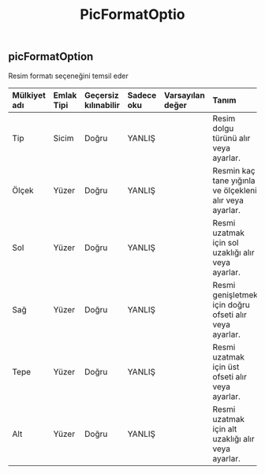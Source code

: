 ﻿---
title: PicFormatOptio
second_title: Aspose.Cells Cloud Documen
type: docs
url: /tr/specification/model/picformatoption/
description: "Aspose.Cells Bulut modeli spesifikasyonu: PicFormatOption. Açma, oluşturma, düzenleme, bölme, birleştirme, karşılaştırma ve dönüştürme gibi özelliklerle Excel ve diğer elektronik tablo belgelerini zahmetsizce yönetin"
kwords: Excel, Office, Elektronik Tablo, Cloud REST API, PicFormatOption
weight: 50
---
## **picFormatOption**

 Resim formatı seçeneğini temsil eder

| Mülkiyet adı| Emlak Tipi| Geçersiz kılınabilir| Sadece oku| Varsayılan değer| Tanım|
|:- |:- |:- |:- |:- |:- |
| Tip| Sicim| Doğru| YANLIŞ|| Resim dolgu türünü alır veya ayarlar.|
| Ölçek| Yüzer| Doğru| YANLIŞ|| Resmin kaç tane yığınla ve ölçekleni alır veya ayarlar.|
| Sol| Yüzer| Doğru| YANLIŞ||Resmi uzatmak için sol uzaklığı alır veya ayarlar.|
| Sağ| Yüzer| Doğru| YANLIŞ|| Resmi genişletmek için doğru ofseti alır veya ayarlar.|
| Tepe| Yüzer| Doğru| YANLIŞ|| Resmi uzatmak için üst ofseti alır veya ayarlar.|
| Alt| Yüzer| Doğru| YANLIŞ|| Resmi uzatmak için alt uzaklığı alır veya ayarlar.|

